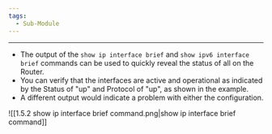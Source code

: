 ```yaml
---
tags:
  - Sub-Module
---
```


---
- The output of the `show ip interface brief` and `show ipv6 interface brief` commands can be used to quickly reveal the status of all on the Router.
- You can verify that the interfaces are active and operational as indicated by the Status of "up" and Protocol of "up", as shown in the example.
- A different output would indicate a problem with either the configuration.

![[1.5.2 show ip interface brief command.png|show ip interface brief command]]